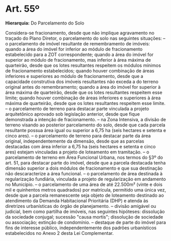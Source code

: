 # Art. 55º

**Hierarquia:** Do Parcelamento do Solo

Considera-se fracionamento, desde que não implique agravamento no traçado do Plano Diretor, o parcelamento do solo nas seguintes situações:
– o parcelamento de imóvel resultante de remembramento de imóveis:
quando a área do imóvel for inferior ao módulo de fracionamento estabelecido para a ZOT correspondente;
quando a área do imóvel for superior ao módulo de fracionamento, mas inferior à área máxima de quarteirão, desde que os lotes resultantes respeitem os módulos mínimos de fracionamento estabelecidos;
quando houver combinação de áreas inferiores e superiores ao módulo de fracionamento, desde que a capacidade construtiva dos imóveis resultantes não exceda a do terreno original antes do remembramento;
quando a área do imóvel for superior à área máxima de quarteirão, desde que os lotes resultantes respeitem esse limite;
quando houver combinação de áreas inferiores e superiores à área máxima de quarteirão, desde que os lotes resultantes respeitem esse limite.
– o parcelamento de terreno para destacar parte vinculada a projeto arquitetônico aprovado sob legislação anterior, desde que fique demonstrada a intenção de fracionamento.
– na Zona Intensiva, a divisão de terreno visando ao posterior parcelamento do solo, desde que cada parcela resultante possua área igual ou superior a 6,75 ha (seis hectares e setenta e cinco ares).
– o parcelamento de terreno para destacar parte da área original, independentemente da dimensão, desde que as parcelas destacadas com área inferior a 6,75 ha (seis hectares e setenta e cinco ares) estejam vinculadas a projeto de loteamento em tramitação.
– o parcelamento de terreno em Área Funcional Urbana, nos termos do §3º do art. 51, para destacar parte do imóvel, desde que a parcela destacada tenha dimensão superior a dois módulos de fracionamento e que sua destinação não descaracterize a área funcional.
– o parcelamento de área destinada à regularização fundiária, vinculada a projeto de regularização em andamento no Município.
– o parcelamento de uma área de até 22.500m² (vinte e dois mil e quinhentos metros quadrados) por matrícula, permitido uma única vez, desde que a parcela remanescente seja objeto de loteamento destinado ao atendimento da Demanda Habitacional Prioritária (DHP) e atenda às diretrizes urbanísticas do órgão de planejamento.
– divisão amigável ou judicial, bem como partilha de imóveis, nas seguintes hipóteses:
dissolução da sociedade conjugal;
sucessão "causa mortis";
dissolução de sociedade ou associação;
extinção de condomínio.
– destaque de parte do imóvel para fins de interesse público, independentemente dos padrões urbanísticos estabelecidos no Anexo 2 desta Lei Complementar.







